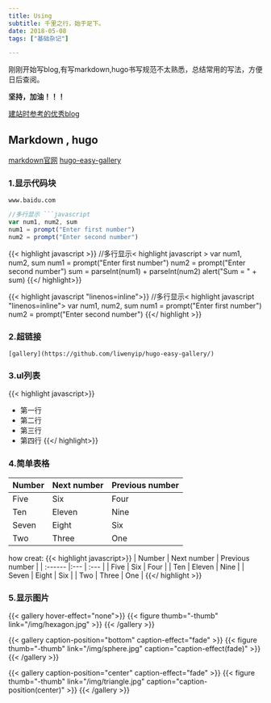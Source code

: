```yaml
---
title: Using 
subtitle: 千里之行，始于足下。
date: 2018-05-08
tags: ["基础杂记"]

---
```


刚刚开始写blog,有写markdown,hugo书写规范不太熟悉，总结常用的写法，方便日后查阅。

**坚持，加油！！！**

<!--more-->
[建站时参考的优秀blog](https://keysaim.github.io/)
##  Markdown , hugo
[markdown官网](https://www.markdowntutorial.com/)         [hugo-easy-gallery](https://github.com/liwenyip/hugo-easy-gallery/)
	
### 1.显示代码块

`www.baidu.com`

```javascript
//多行显示 ```javascript
var num1, num2, sum
num1 = prompt("Enter first number")
num2 = prompt("Enter second number")
```

{{< highlight javascript >}}
//多行显示< highlight javascript >
var num1, num2, sum
num1 = prompt("Enter first number")
num2 = prompt("Enter second number")
sum = parseInt(num1) + parseInt(num2) 
alert("Sum = " + sum)
{{</ highlight>}}

	
{{< highlight javascript "linenos=inline">}}
//多行显示< highlight javascript "linenos=inline">
var num1, num2, sum
num1 = prompt("Enter first number")
num2 = prompt("Enter second number")
{{</ highlight >}}
	
### 2.超链接
`[gallery](https://github.com/liwenyip/hugo-easy-gallery/)`


### 3.ul列表
{{< highlight javascript>}}
- 第一行
- 第二行
- 第三行
- 第四行
{{</ highlight>}}

###	4.简单表格
| Number | Next number | Previous number |
| :------ |:--- | :--- |
| Five | Six | Four |
| Ten | Eleven | Nine |
| Seven | Eight | Six |
| Two | Three | One |
how creat:
{{< highlight javascript>}}
| Number | Next number | Previous number |
| :------ |:--- | :--- |
| Five | Six | Four |
| Ten | Eleven | Nine |
| Seven | Eight | Six |
| Two | Three | One |
{{</ highlight >}}

	
###	5.显示图片

{{< gallery hover-effect="none">}}
{{< figure thumb="-thumb" link="/img/hexagon.jpg" >}}
{{< /gallery >}}

{{< gallery caption-position="bottom" caption-effect="fade" >}}
{{< figure thumb="-thumb" link="/img/sphere.jpg" caption="caption-effect(fade)" >}}
{{< /gallery >}}

{{< gallery caption-position="center" caption-effect="fade" >}}
{{< figure thumb="-thumb" link="/img/triangle.jpg" caption="caption-position(center)" >}}
{{< /gallery >}}
	




	
	
	

	